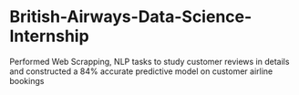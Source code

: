 # British-Airways-Data-Science-Internship
Performed Web Scrapping, NLP tasks to study customer reviews in details and constructed a 84% accurate predictive model on customer airline bookings 

